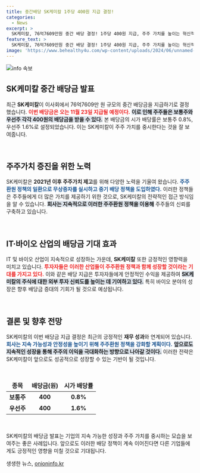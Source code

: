 ```yaml
---
title: 중간배당 SK케미칼 1주당 400원 지급 결정!
categories:
  - News
excerpt: >
  SK케미칼, 76억7609만원 중간 배당 결정! 1주당 400원 지급, 주주 가치를 높이는 혁신적인 정책을 지속적으로 실천 중!
feature_text: >
  SK케미칼, 76억7609만원 중간 배당 결정! 1주당 400원 지급, 주주 가치를 높이는 혁신적인 정책을 지속적으로 실천 중!
image: 'https://www.behealthy4u.com/wp-content/uploads/2024/06/unnamed-file.png'
---
```


<p><img src="https://www.behealthy4u.com/wp-content/uploads/2024/06/unnamed-file.png" alt="info 속보" /></p>

<h2 data-ke-size="size26">SK케미칼 중간 배당금 발표</h2>

<p data-ke-size="size16">최근 <b>SK케미칼</b>이 이사회에서 76억7609만 원 규모의 중간 배당금을 지급하기로 결정했습니다. <b><span style="color: #ee2323;">이번 배당금은 오는 11월 23일 지급될 예정이다.</span></b> <b><span style="background-color: #21538527;">이로 인해 주주들은 보통주와 우선주 각각 400원의 배당금을 받을 수 있다.</span></b> 본 배당금의 시가 배당률은 보통주 0.8%, 우선주 1.6%로 설정되었습니다. 이는 SK케미칼이 주주 가치를 중시한다는 것을 잘 보여줍니다.</p>

<p data-ke-size="size16">&nbsp;</p>

<h2 data-ke-size="size26">주주가치 증진을 위한 노력</h2>

<p data-ke-size="size16">SK케미칼은 <b>2021년 이후 주주가치 제고</b>를 위해 다양한 노력을 기울여 왔습니다. <b><span style="color: #1a5490;">주주환원 정책의 일환으로 무상증자를 실시하고 중기 배당 정책을 도입하였다.</span></b> 이러한 정책들은 주주들에게 더 많은 가치를 제공하기 위한 것으로, SK케미칼의 전략적인 접근 방식임을 알 수 있습니다. <b><span style="background-color: #21538527;">회사는 지속적으로 이러한 주주환원 정책을 이용해</span></b> 주주들의 신뢰를 구축하고 있습니다.</p>

<p data-ke-size="size16">&nbsp;</p>

<h2 data-ke-size="size26">IT·바이오 산업의 배당금 기대 효과</h2>

<p data-ke-size="size16">IT 및 바이오 산업이 지속적으로 성장하는 가운데, <b>SK케미칼</b> 또한 긍정적인 영향력을 미치고 있습니다. <b><span style="color: #ee2323;">투자자들은 이러한 산업들이 주주환원 정책과 함께 성장할 것이라는 기대를 가지고 있다.</span></b> 이와 같은 배당 지급은 투자자들에게 안정적인 수익을 제공하여 <b><span style="background-color: #21538527;">SK케미칼의 주식에 대한 외부 투자 신뢰도를 높이는 데 기여하고 있다.</span></b> 특히 바이오 분야의 성장은 향후 배당금 증대의 기회가 될 것으로 예상됩니다.</p>

<p data-ke-size="size16">&nbsp;</p>

<h2 data-ke-size="size26">결론 및 향후 전망</h2>

<p data-ke-size="size16">SK케미칼의 이번 배당금 지급 결정은 최근의 긍정적인 <b>재무 성과</b>와 연계되어 있습니다. <b><span style="color: #1a5490;">회사는 지속 가능성과 안정성을 높이기 위해 주주환원 정책을 강화할 계획이다.</span></b> <b><span style="background-color: #21538527;">앞으로도 지속적인 성장을 통해 주주의 이익을 극대화하는 방향으로 나아갈 것이다.</span></b> 이러한 전략은 SK케미칼이 앞으로도 성공적으로 성장할 수 있는 기반이 될 것입니다. </p>

<p data-ke-size="size16">&nbsp;</p>

<table style="width: 100%;">
    <thead>
        <tr>
            <td style="text-align: center;"><b>종목</b></td>
            <td style="text-align: center;"><b>배당금(원)</b></td>
            <td style="text-align: center;"><b>시가 배당률</b></td>
        </tr>
    </thead>
    <tbody>
        <tr>
            <td style="text-align: center; height: 17px;"><b>보통주</b></td>
            <td style="text-align: center; height: 17px;"><b>400</b></td>
            <td style="text-align: center; height: 17px;"><b>0.8%</b></td>
        </tr>
        <tr>
            <td style="text-align: center; height: 17px;"><b>우선주</b></td>
            <td style="text-align: center; height: 17px;"><b>400</b></td>
            <td style="text-align: center; height: 17px;"><b>1.6%</b></td>
        </tr>
    </tbody>
</table>

<p data-ke-size="size16">&nbsp;</p> 

<p>SK케미칼의 배당금 발표는 기업의 지속 가능한 성장과 주주 가치를 중시하는 모습을 보여주는 좋은 사례입니다. 앞으로도 이러한 배당 정책이 계속 이어진다면 다른 기업들에게도 긍정적인 영향을 미칠 것으로 기대됩니다.</p>
생생한 뉴스, <a href="https://onioninfo.kr" rel="dofollow">onioninfo.kr</a>


